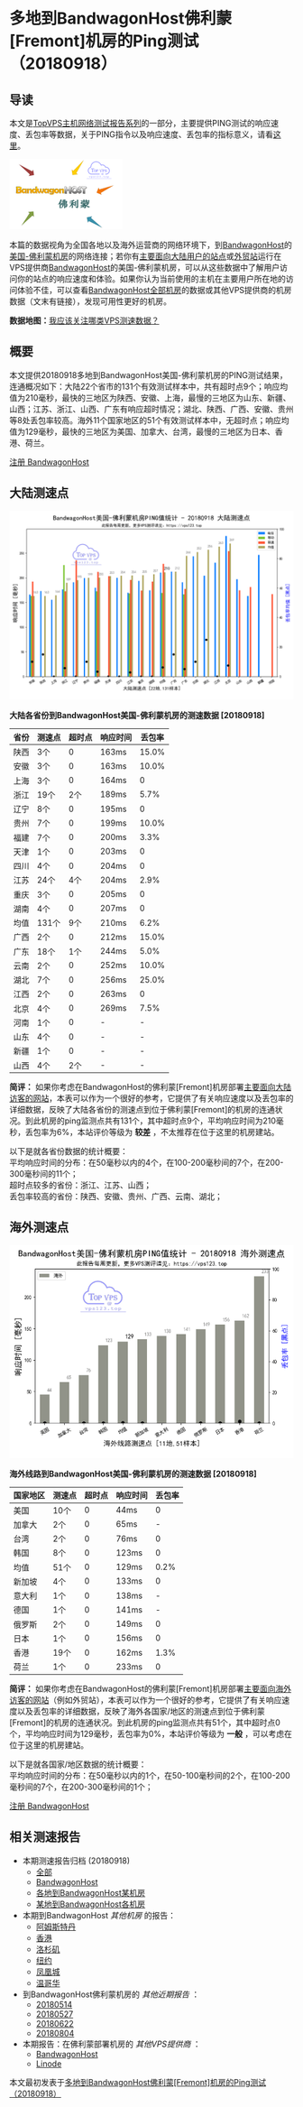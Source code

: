 #  多地到BandwagonHost佛利蒙[Fremont]机房的Ping测试（20180918） 

## 导读

本文是[TopVPS主机网络测试报告系列](https://vps123.top/pingtest)的一部分，主要提供PING测试的响应速度、丢包率等数据，关于PING指令以及响应速度、丢包率的指标意义，请看[这里](https://vps123.top/what-is-ping.html)。

![多地到BandwagonHost佛利蒙\[Fremont\]机房的Ping测试（20180918）](/images/thumbnails/to_bwg_Fremont.png)

本篇的数据视角为全国各地以及海外运营商的网络环境下，到[BandwagonHost](https://vps123.top/go/bwg)的[美国-佛利蒙机房](https://vps123.top/bandwagon-facilities.html#fremont)的网络连接；若你有[主要面向大陆用户的站点](https://vps123.top/website-for-mainland-users.html)或[外贸站](https://vps123.top/website-for-internation-trade.html)运行在VPS提供商[BandwagonHost](https://vps123.top/go/bwg)的美国-佛利蒙机房，可以从这些数据中了解用户访问你的站点的响应速度和体验。如果你认为当前使用的主机在主要用户所在地的访问体验不佳，可以查看[BandwagonHost全部机房](/bandwagon/isp/china/20180918-bandwagon-isp-china.md)的数据或其他VPS提供商的机房数据（文末有链接），发现可用性更好的机房。

**数据地图：**[我应该关注哪类VPS测速数据？](https://vps123.top/find-pingtest-data-you-need.html)

## 概要

本文提供20180918多地到BandwagonHost美国-佛利蒙机房的PING测试结果，连通概况如下：大陆22个省市的131个有效测试样本中，共有超时点9个；响应均值为210毫秒，最快的三地区为陕西、安徽、上海，最慢的三地区为山东、新疆、山西；江苏、浙江、山西、广东有响应超时情况；湖北、陕西、广西、安徽、贵州等8处丢包率较高。海外11个国家地区的51个有效测试样本中，无超时点；响应均值为129毫秒，最快的三地区为美国、加拿大、台湾，最慢的三地区为日本、香港、荷兰。

[注册 BandwagonHost](https://vps123.top/go/bwg/_btn1)

## 大陆测速点

![大陆各省份到VPS提供商BandwagonHost位于佛利蒙\[Fremont\]的机房的ping测试数据统计图，包含响应值的柱状图以及丢包率的散点图，数据日期为20180918](/images/pingtests/bwg_20180918/plot_idc_bwg_usa-fremont_20180918_mainland.png)

**大陆各省份到BandwagonHost美国-佛利蒙机房的测速数据 [20180918]**

省份 | 测速点 | 超时点 | 响应时间 | 丢包率  
---|---|---|---|---  
陕西 | 3个 | 0 | 163ms | 15.0%  
安徽 | 3个 | 0 | 163ms | 10.0%  
上海 | 3个 | 0 | 164ms | 0  
浙江 | 19个 | 2个 | 189ms | 5.7%  
辽宁 | 8个 | 0 | 195ms | 0  
贵州 | 7个 | 0 | 199ms | 10.0%  
福建 | 7个 | 0 | 200ms | 3.3%  
天津 | 1个 | 0 | 203ms | 0  
四川 | 4个 | 0 | 204ms | 0  
江苏 | 24个 | 4个 | 204ms | 2.9%  
重庆 | 3个 | 0 | 205ms | 0  
湖南 | 4个 | 0 | 207ms | 0  
均值 | 131个 | 9个 | 210ms | 6.2%  
广西 | 2个 | 0 | 212ms | 15.0%  
广东 | 18个 | 1个 | 244ms | 5.0%  
云南 | 2个 | 0 | 252ms | 10.0%  
湖北 | 7个 | 0 | 256ms | 25.0%  
江西 | 2个 | 0 | 263ms | 0  
北京 | 4个 | 0 | 269ms | 7.5%  
河南 | 1个 | 0 | - | -  
山东 | 4个 | 0 | - | -  
新疆 | 1个 | 0 | - | -  
山西 | 4个 | 2个 | - | -  
  
**简评：** 如果你考虑在BandwagonHost的佛利蒙[Fremont]机房部署[主要面向大陆访客的网站](website-for-mainland-users.html)，本表可以作为一个很好的参考，它提供了有关响应速度以及丢包率的详细数据，反映了大陆各省份的测速点到位于佛利蒙[Fremont]的机房的连通状况。到此机房的ping监测点共有131个，其中超时点9个，平均响应时间为210毫秒，丢包率为6%，本站评价等级为 **较差** ，不太推荐在位于这里的机房建站。

以下是就各省份数据的统计概要：  
平均响应时间的分布：在50毫秒以内的4个，在100-200毫秒间的7个，在200-300毫秒间的11个；  
超时点较多的省份：浙江、江苏、山西；  
丢包率较高的省份：陕西、安徽、贵州、广西、云南、湖北；

## 海外测速点

![海外各国家地区到VPS提供商BandwagonHost位于佛利蒙\[Fremont\]的机房的ping测试数据统计图，包含响应值的柱状图以及丢包率的散点图，数据日期为20180918](/images/pingtests/bwg_20180918/plot_idc_bwg_usa-fremont_20180918_overseas.png)

**海外线路到BandwagonHost美国-佛利蒙机房的测速数据 [20180918]**

国家地区 | 测速点 | 超时点 | 响应时间 | 丢包率  
---|---|---|---|---  
美国 | 10个 | 0 | 44ms | 0  
加拿大 | 2个 | 0 | 65ms | -  
台湾 | 2个 | 0 | 76ms | 0  
韩国 | 8个 | 0 | 123ms | 0  
均值 | 51个 | 0 | 129ms | 0.2%  
新加坡 | 4个 | 0 | 133ms | 0  
意大利 | 1个 | 0 | 138ms | -  
德国 | 1个 | 0 | 141ms | -  
俄罗斯 | 2个 | 0 | 149ms | 0  
日本 | 1个 | 0 | 156ms | 0  
香港 | 19个 | 0 | 162ms | 1.3%  
荷兰 | 1个 | 0 | 233ms | 0  
  
**简评：** 如果你考虑在BandwagonHost的佛利蒙[Fremont]机房部署[主要面向海外访客的网站](https://vps123.top/website-for-internation-trade.html)（例如外贸站），本表可以作为一个很好的参考，它提供了有关响应速度以及丢包率的详细数据，反映了海外各国家/地区的测速点到位于佛利蒙[Fremont]的机房的连通状况。到此机房的ping监测点共有51个，其中超时点0个，平均响应时间为129毫秒，丢包率为0%，本站评价等级为 **一般** ，可以考虑在位于这里的机房建站。

以下是就各国家/地区数据的统计概要：  
平均响应时间的分布：在50毫秒以内的1个，在50-100毫秒间的2个，在100-200毫秒间的7个，在200-300毫秒间的1个；

[注册 BandwagonHost](https://vps123.top/go/bwg/_btn2)

## 相关测速报告

  * 本期测速报告归档 (20180918) 
    * [全部](https://vps123.top/pingtests/20180918 "本期各VPS提供商全部测速报告")
    * [BandwagonHost](https://vps123.top/pingtests/idc-bandwagon/20180918 "本期BandwagonHost的全部测速报告")
    * [各地到BandwagonHost某机房](https://vps123.top/pingtests/idc-bandwagon/isp-global/20180918 "以BandwagonHost某机房为关注对象的视角，横向比较大陆各省份、海外各国家地区")
    * [某地到BandwagonHost各机房](https://vps123.top/pingtests/idc-bandwagon/facility-all/20180918 "以大陆某省份为关注对象的视角，横向比较BandwagonHost各机房")
  * 本期到BandwagonHost _其他机房_ 的报告： 
    * [阿姆斯特丹](/bandwagon/idc/amsterdam/20180918-bandwagon-idc-amsterdam.md "多地到BandwagonHost阿姆斯特丹机房的Ping测试 20180918")
    * [香港](/bandwagon/idc/hongkong/20180918-bandwagon-idc-hongkong.md "多地到BandwagonHost香港机房的Ping测试 20180918")
    * [洛杉矶](/bandwagon/idc/losangeles/20180918-bandwagon-idc-losangeles.md "多地到BandwagonHost洛杉矶机房的Ping测试 20180918")
    * [纽约](/bandwagon/idc/newyork/20180918-bandwagon-idc-newyork.md "多地到BandwagonHost纽约机房的Ping测试 20180918")
    * [凤凰城](/bandwagon/idc/phoenix/20180918-bandwagon-idc-phoenix.md "多地到BandwagonHost凤凰城机房的Ping测试 20180918")
    * [温哥华](/bandwagon/idc/vancouver/20180918-bandwagon-idc-vancouver.md "多地到BandwagonHost温哥华机房的Ping测试 20180918")
  * 到BandwagonHost佛利蒙机房的 _其他近期报告_ ： 
    * [20180514](/bandwagon/idc/fremont/20180514-bandwagon-idc-fremont.md "多地到BandwagonHost佛利蒙机房的Ping测试 20180514")
    * [20180527](/bandwagon/idc/fremont/20180527-bandwagon-idc-fremont.md "多地到BandwagonHost佛利蒙机房的Ping测试 20180527")
    * [20180622](/bandwagon/idc/fremont/20180622-bandwagon-idc-fremont.md "多地到BandwagonHost佛利蒙机房的Ping测试 20180622")
    * [20180804](/bandwagon/idc/fremont/20180804-bandwagon-idc-fremont.md "多地到BandwagonHost佛利蒙机房的Ping测试 20180804")
  * 本期报告：在佛利蒙部署机房的 _其他VPS提供商_ ： 
    * [BandwagonHost](/bandwagon/idc/fremont/20180918-bwg-idc-fremont.md "多地到BandwagonHost佛利蒙机房的Ping测试 20180918")
    * [Linode](/linode/idc/fremont/20180918-linode-idc-fremont.md "多地到Linode佛利蒙机房的Ping测试 20180918")



本文最初发表于[多地到BandwagonHost佛利蒙[Fremont]机房的Ping测试（20180918）](https://vps123.top/pingtest/20180918-bandwagon-idc-fremont.html)
